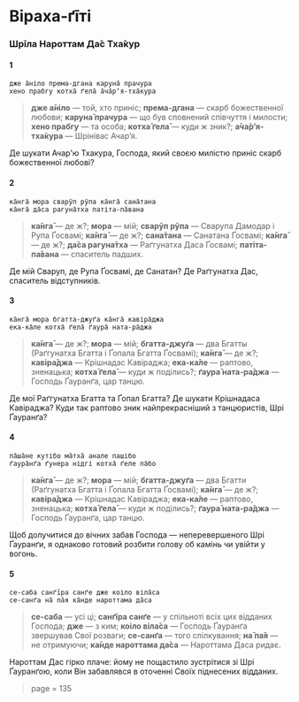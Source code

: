 # Віраха-ґīті

### Шрīла Нароттам Да̄с Тха̄кур

#### 1

    дже а̄ніло према-дгана каруна̄ прачура
    хено прабгу котха̄ ґела̄ а̄ча̄рʼя-тха̄кура

> **дже а̄ніло** — той, хто приніс; **према-дгана** — скарб божественної любови; **каруна̄ прачура** — що був сповнений співчуття і милости; **хено прабгу** — та особа; **котха̄ ґела̄** — куди ж зник?; **а̄ча̄рʼя-тха̄кура** — Шрінівас Ачарʼя.

Де шукати Ачар'ю Тхакура, Господа, який своєю милістю приніс скарб божественної любові?

#### 2

    ка̄нга̄ мора сварӯп рӯпа ка̄нга̄ сана̄тана
    ка̄нга̄ да̄са рагуна̄тха патіта-па̄вана

> **ка̄нга̄** — де ж?; **мора** — мій; **сварӯп рӯпа** — Сварупа Дамодар і Рупа Ґосвамі; **ка̄нга̄** — де ж?; **сана̄тана** — Санатана Ґосвамі; **ка̄нга̄** — де ж?; **да̄са рагуна̄тха** — Раґгунатха Даса Ґосвамі; **патіта-па̄вана** — спаситель падших.

Де мій Сваруп, де Рупа Ґосвамі, де Санатан? Де Раґгунатха Дас, спаситель відступників.

#### 3

    ка̄нга̄ мора бгатта-джуґа ка̄нга̄ кавіра̄джа
    ека-ка̄ле котха̄ ґела̄ ґаура̄ ната-ра̄джа

> **ка̄нга̄** — де ж?; **мора** — мій; **бгатта-джуґа** — два Бгатты (Раґгунатха Бгатта і Ґопала Бгатта Ґосвамі); **ка̄нга̄** — де ж?; **кавіра̄джа** — Крішнадас Кавіраджа; **ека-ка̄ле** — раптово, зненацька; **котха̄ ґела̄** — куди ж поділись?; **ґаура̄ ната-ра̄джа** — Господь Ґауранґа, цар танцю.

Де мої Раґгунатха Бгатта та Ґопал Бгатта? Де шукати Крішнадаса Кавіраджа? Куди так раптово зник найпрекрасніший з танцюристів, Шрі Ґауранґа?

#### 4

    па̄ша̄не кутібо ма̄тха̄ анале пашібо
    ґаура̄нґа ґунера нідгі котха̄ ґеле па̄бо

> **ка̄нга̄** — де ж?; **мора** — мій; **бгатта-джуґа** — два Бгатти (Раґгунатха Бгатта і Ґопала Бгатта Ґосвамі); **ка̄нга̄** — де ж?; **кавіра̄джа** — Крішнадас Кавіраджа; **ека-ка̄ле** — раптово, зненацька; **котха̄ ґела̄** — куди ж поділись?; **ґаура̄ ната-ра̄джа** — Господь Ґауранґа, цар танцю.

Щоб долучитися до вічних забав Господа — неперевершеного Шрі Ґауранґи, я однаково готовий розбити голову об камінь чи увійти у вогонь.

#### 5

    се-саба санґīра санґе дже коіло віла̄са
    се-санґа на̄ па̄я ка̄нде нароттама да̄са

> **се-саба** — усі ці; **санґīра санґе** — у спільноті всіх цих відданих Господа; **дже** — з ким; **коіло віла̄са** — Господь Ґауранґа звершував Свої розваги; **се-санґа** — того спілкування; **на̄ па̄я** — не отримуючи; **ка̄нде нароттама да̄са** — Нароттама Даса ридає.

Нароттам Дас гірко плаче: йому не пощастило зустрітися зі Шрі Ґауранґою, коли Він забавлявся в оточенні Своїх піднесених відданих.


> page = 135
